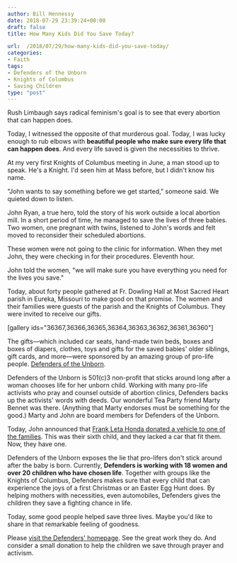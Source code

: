 ```yaml
---
author: Bill Hennessy
date: 2018-07-29 23:39:24+00:00
draft: false
title: How Many Kids Did You Save Today?

url:  /2018/07/29/how-many-kids-did-you-save-today/
categories:
- Faith
tags:
- Defenders of the Unborn
- Knights of Columbus
- Saving Children
type: "post"
---
```


Rush Limbaugh says radical feminism's goal is to see that every abortion that can happen does.

Today, I witnessed the opposite of that murderous goal. Today, I was lucky enough to rub elbows with **beautiful people who make sure every life that can happen does**. And every life saved is given the necessities to thrive.

At my very first Knights of Columbus meeting in June, a man stood up to speak. He's a Knight. I'd seen him at Mass before, but I didn't know his name.

"John wants to say something before we get started," someone said. We quieted down to listen.

John Ryan, a true hero, told the story of his work outside a local abortion mill. In a short period of time, he managed to save the lives of three babies. Two women, one pregnant with twins, listened to John's words and felt moved to reconsider their scheduled abortions.

These women were not going to the clinic for information. When they met John, they were checking in for their procedures. Eleventh hour.

John told the women, "we will make sure you have everything you need for the lives you save."

Today, about forty people gathered at Fr. Dowling Hall at Most Sacred Heart parish in Eureka, Missouri to make good on that promise. The women and their families were guests of the parish and the Knights of Columbus. They were invited to receive our gifts.

[gallery ids="36367,36366,36365,36364,36363,36362,36361,36360"]

The gifts—which included car seats, hand-made twin beds, boxes and boxes of diapers, clothes, toys and gifts for the saved babies' older siblings, gift cards, and more—were sponsored by an amazing group of pro-life people. [Defenders of the Unborn](https://stl-defenders.com/).

Defenders of the Unborn is 501(c)3 non-profit that sticks around long after a woman chooses life for her unborn child. Working with many pro-life activists who pray and counsel outside of abortion clinics, Defenders backs up the activists' words with deeds. Our wonderful Tea Party friend Marty Bennet was there. (Anything that Marty endorses must be something for the good.) Marty and John are board members for Defenders of the Unborn.

Today, John announced that [Frank Leta Honda donated a vehicle to one of the families](https://www.facebook.com/photo.php?fbid=1983639388315760&set=a.689364084409970.1073741827.100000091539486&type=3). This was their sixth child, and they lacked a car that fit them. Now, they have one.

Defenders of the Unborn exposes the lie that pro-lifers don't stick around after the baby is born. Currently, **Defenders is working with 18 women and over 20 children who have chosen life**. Together with groups like the Knights of Columbus, Defenders makes sure that every child that can experience the joys of a first Christmas or an Easter Egg Hunt does. By helping mothers with necessities, even automobiles, Defenders gives the children they save a fighting chance in life.

Today, some good people helped save three lives. Maybe you'd like to share in that remarkable feeling of goodness.

Please [visit the Defenders' homepage](https://stl-defenders.com/). See the great work they do. And consider a small donation to help the children we save through prayer and activism.
